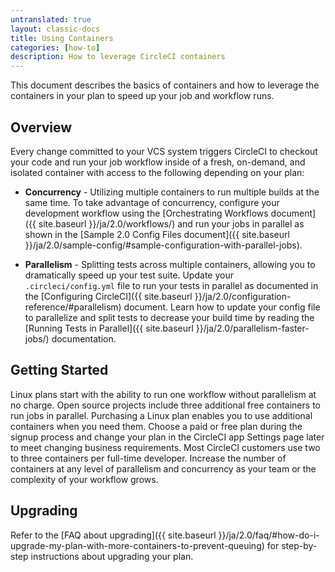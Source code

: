 ```yaml
---
untranslated: true
layout: classic-docs
title: Using Containers
categories: [how-to]
description: How to leverage CircleCI containers
---
```


This document describes the basics of containers and how to leverage the containers in your plan to speed up your job and workflow runs. 

## Overview

Every change committed to your VCS system triggers CircleCI to checkout your code and run your job workflow inside of a fresh, on-demand, and isolated container with access to the following depending on your plan: 

- **Concurrency** - Utilizing multiple containers to run multiple builds at the same time. To take advantage of concurrency, configure your development workflow using the [Orchestrating Workflows document]({{ site.baseurl }}/ja/2.0/workflows/)
and run your jobs in parallel as shown in the [Sample 2.0 Config Files document]({{ site.baseurl }}/ja/2.0/sample-config/#sample-configuration-with-parallel-jobs).

- **Parallelism** - Splitting tests across multiple containers, allowing you to dramatically speed up your test suite. Update your `.circleci/config.yml` file to run your tests in parallel as documented in the [Configuring CircleCI]({{ site.baseurl }}/ja/2.0/configuration-reference/#parallelism) document. Learn how to update your config file to parallelize and split tests to decrease your build time by reading the [Running Tests in Parallel]({{ site.baseurl }}/ja/2.0/parallelism-faster-jobs/) documentation.

## Getting Started

Linux plans start with the ability to run one workflow without parallelism at no charge. Open source projects include three additional free containers to run jobs in parallel. Purchasing a Linux plan enables you to use additional containers when you need them. Choose a paid or free plan during the signup process and change your plan in the CircleCI app Settings page later to meet changing business requirements. Most CircleCI customers use two to three containers per full-time developer. Increase the number of containers at any level of parallelism and concurrency as your team or the complexity of your workflow grows.

## Upgrading

Refer to the [FAQ about upgrading]({{ site.baseurl }}/ja/2.0/faq/#how-do-i-upgrade-my-plan-with-more-containers-to-prevent-queuing) for step-by-step instructions about upgrading your plan.

